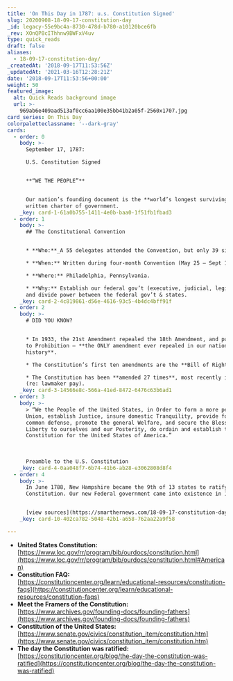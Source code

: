 ```yaml
---
title: 'On This Day in 1787: u.s. Constitution Signed'
slug: 20200908-18-09-17-constitution-day
_id: legacy-55e9bc4a-8730-478d-b780-a10120bce6fb
_rev: XOnQP8cIThhnw9BWFxV4uv
type: quick_reads
draft: false
aliases:
  - 18-09-17-constitution-day/
_createdAt: '2018-09-17T11:53:56Z'
_updatedAt: '2021-03-16T12:28:21Z'
date: '2018-09-17T11:53:56+00:00'
weight: 50
featured_image:
  alt: Quick Reads background image
  url: >-
    969ab6e409aad513af0cc6aa100e35bb41b2a05f-2560x1707.jpg
card_series: On This Day
colorpaletteclassname: '--dark-gray'
cards:
  - order: 0
    body: >-
      September 17, 1787:  

      U.S. Constitution Signed


      **“WE THE PEOPLE”**


      Our nation’s founding document is the **world’s longest surviving**
      written charter of government.
    _key: card-1-61a0b755-1411-4e0b-baa0-1f51fb1fbad3
  - order: 1
    body: >-
      ## The Constitutional Convention


      * **Who:**_A 55 delegates attended the Convention, but only 39 signed.

      * **When:** Written during four-month Convention (May 25 – Sept 17, 1787).

      * **Where:** Philadelphia, Pennsylvania.

      * **Why:** Establish our federal gov’t (executive, judicial, legislative)
      and divide power between the federal gov’t & states.
    _key: card-2-4c819861-d56e-4616-93c5-4b4dc4bff91f
  - order: 2
    body: >-
      # DID YOU KNOW?


      * In 1933, the 21st Amendment repealed the 18th Amendment, and put an end
      to Prohibition – **the ONLY amendment ever repealed in our nation’s
      history**.

      * The Constitution’s first ten amendments are the **Bill of Rights**.

      * The Constitution has been **amended 27 times**, most recently in 1992
      (re: lawmaker pay).
    _key: card-3-14566e8c-566a-41ed-8472-6476c63b6ad1
  - order: 3
    body: >-
      > “We the People of the United States, in Order to form a more perfect
      Union, establish Justice, insure domestic Tranquility, provide for the
      common defense, promote the general Welfare, and secure the Blessings of
      Liberty to ourselves and our Posterity, do ordain and establish this
      Constitution for the United States of America.”  
        
        
        
      Preamble to the U.S. Constitution
    _key: card-4-0aa048f7-6b74-41b6-ab28-e3062808d8f4
  - order: 4
    body: >-
      In June 1788, New Hampshire became the 9th of 13 states to ratify the
      Constitution. Our new Federal government came into existence in 1789.


      [view sources](https://smarthernews.com/18-09-17-constitution-day/)
    _key: card-10-402ca782-5048-42b1-a658-762aa22a9f58

---
```

* **United States Constitution:**  
[https://www.loc.gov/rr/program/bib/ourdocs/constitution.html](https://www.loc.gov/rr/program/bib/ourdocs/constitution.html#American)
* **Constitution FAQ:**  
[https://constitutioncenter.org/learn/educational-resources/constitution-faqs](https://constitutioncenter.org/learn/educational-resources/constitution-faqs)
* **Meet the Framers of the Constitution:**  
[https://www.archives.gov/founding-docs/founding-fathers](https://www.archives.gov/founding-docs/founding-fathers)
* **Constitution of the United States:** [https://www.senate.gov/civics/constitution_item/constitution.htm](https://www.senate.gov/civics/constitution_item/constitution.htm)
* **The day the Constitution was ratified:**  
[https://constitutioncenter.org/blog/the-day-the-constitution-was-ratified](https://constitutioncenter.org/blog/the-day-the-constitution-was-ratified)